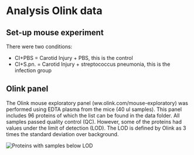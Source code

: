 # Analysis Olink data

## Set-up mouse experiment
There were two conditions: 
- CI+PBS = Carotid Injury + PBS, this is the control 
- CI+S.pn. = Carotid Injury + streptococcus pneumonia, this is the infection group

## Olink panel
The Olink mouse exploratory panel (ww.olink.com/mouse-exploratory) was performed using EDTA plasma from the mice (40 ul samples). This panel includes 96 proteins of which the list can be found in the data folder. All samples passed quality control (QC). However, some of the proteins had values under the limit of detection (LOD). The LOD is defined by Olink as 3 times the standard deviation over background.

![Proteins with samples below LOD](https://github.com/barbarahelena/olink-analyses-chartie/blob/main/proteins_belowLOD.png?raw=true)
